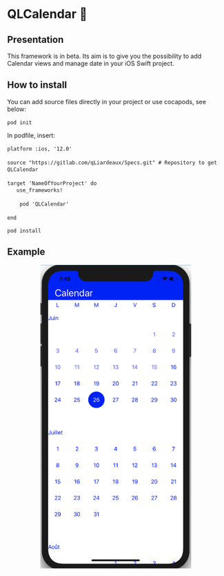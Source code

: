 # QLCalendar 📅 

## Presentation

This framework is in beta.
Its aim is to give you the possibility to add Calendar views and manage date in your iOS Swift project.

## How to install

You can add source files directly in your project or use cocapods, see below:

```
pod init
```

In podfile, insert:
```
platform :ios, '12.0'

source "https://gitlab.com/qLiardeaux/Specs.git" # Repository to get QLCalendar

target 'NameOfYourProject' do
   use_frameworks!

    pod 'QLCalendar'

end
```

```
pod install
```
## Example

<p align="center">
  <img src=".resources/iPhone_example_screen.png" width="350" title="hover text">
</p>
